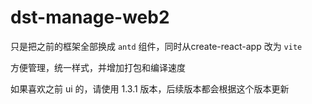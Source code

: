 # dst-manage-web2

只是把之前的框架全部换成 `antd` 组件，同时从create-react-app 改为 `vite`

方便管理，统一样式，并增加打包和编译速度

如果喜欢之前 ui 的，请使用 1.3.1 版本，后续版本都会根据这个版本更新
